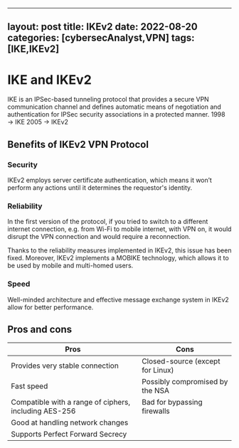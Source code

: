 
---
layout: post
title: IKEv2
date: 2022-08-20
categories: [cybersecAnalyst,VPN]
tags: [IKE,IKEv2]
---

# IKE and IKEv2
IKE is an IPSec-based tunneling protocol that provides a secure VPN communication channel and defines automatic means of negotiation and authentication for IPSec security associations in a protected manner.
1998 → IKE
2005 → IKEv2

## Benefits of IKEv2 VPN Protocol
### Security
IKEv2 employs server certificate authentication, which means it won’t perform any actions until it determines the requestor's identity.

### Reliability
In the first version of the protocol, if you tried to switch to a different internet connection, e.g. from Wi-Fi to mobile internet, with VPN on, it would disrupt the VPN connection and would require a reconnection.

Thanks to the reliability measures implemented in IKEv2, this issue has been fixed. Moreover, IKEv2 implements a MOBIKE technology, which allows it to be used by mobile and multi-homed users.

### Speed
Well-minded architecture and effective message exchange system in IKEv2 allow for better performance.

## Pros and cons
| **Pros** | **Cons** |
| --- | --- |
| Provides very stable connection | Closed-source (except for Linux) |
| Fast speed | Possibly compromised by the NSA |
| Compatible with a range of ciphers, including AES-256 | Bad for bypassing firewalls |
| Good at handling network changes |  |
| Supports Perfect Forward Secrecy |  |



